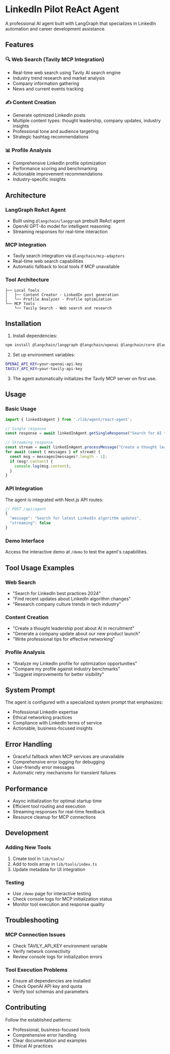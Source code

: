 # LinkedIn Pilot ReAct Agent

A professional AI agent built with LangGraph that specializes in LinkedIn automation and career development assistance.

## Features

### 🔍 Web Search (Tavily MCP Integration)
- Real-time web search using Tavily AI search engine
- Industry trend research and market analysis
- Company information gathering
- News and current events tracking

### ✍️ Content Creation
- Generate optimized LinkedIn posts
- Multiple content types: thought leadership, company updates, industry insights
- Professional tone and audience targeting
- Strategic hashtag recommendations

### 📊 Profile Analysis
- Comprehensive LinkedIn profile optimization
- Performance scoring and benchmarking
- Actionable improvement recommendations
- Industry-specific insights

## Architecture

### LangGraph ReAct Agent
- Built using `@langchain/langgraph` prebuilt ReAct agent
- OpenAI GPT-4o model for intelligent reasoning
- Streaming responses for real-time interaction

### MCP Integration
- Tavily search integration via `@langchain/mcp-adapters`
- Real-time web search capabilities
- Automatic fallback to local tools if MCP unavailable

### Tool Architecture
```
├── Local Tools
│   ├── Content Creator - LinkedIn post generation
│   └── Profile Analyzer - Profile optimization
└── MCP Tools
    └── Tavily Search - Web search and research
```

## Installation

1. Install dependencies:
```bash
npm install @langchain/langgraph @langchain/openai @langchain/core @langchain/mcp-adapters zod
```

2. Set up environment variables:
```bash
OPENAI_API_KEY=your-openai-api-key
TAVILY_API_KEY=your-tavily-api-key
```

3. The agent automatically initializes the Tavily MCP server on first use.

## Usage

### Basic Usage
```typescript
import { linkedInAgent } from './lib/agent/react-agent';

// Single response
const response = await linkedInAgent.getSingleResponse("Search for AI trends in LinkedIn marketing");

// Streaming response
const stream = await linkedInAgent.processMessage("Create a thought leadership post about remote work");
for await (const { messages } of stream) {
  const msg = messages[messages?.length - 1];
  if (msg?.content) {
    console.log(msg.content);
  }
}
```

### API Integration
The agent is integrated with Next.js API routes:

```typescript
// POST /api/agent
{
  "message": "Search for latest LinkedIn algorithm updates",
  "streaming": false
}
```

### Demo Interface
Access the interactive demo at `/demo` to test the agent's capabilities.

## Tool Usage Examples

### Web Search
- "Search for LinkedIn best practices 2024"
- "Find recent updates about LinkedIn algorithm changes"
- "Research company culture trends in tech industry"

### Content Creation
- "Create a thought leadership post about AI in recruitment"
- "Generate a company update about our new product launch"
- "Write professional tips for effective networking"

### Profile Analysis
- "Analyze my LinkedIn profile for optimization opportunities"
- "Compare my profile against industry benchmarks"
- "Suggest improvements for better visibility"

## System Prompt

The agent is configured with a specialized system prompt that emphasizes:
- Professional LinkedIn expertise
- Ethical networking practices
- Compliance with LinkedIn terms of service
- Actionable, business-focused insights

## Error Handling

- Graceful fallback when MCP services are unavailable
- Comprehensive error logging for debugging
- User-friendly error messages
- Automatic retry mechanisms for transient failures

## Performance

- Async initialization for optimal startup time
- Efficient tool routing and execution
- Streaming responses for real-time feedback
- Resource cleanup for MCP connections

## Development

### Adding New Tools
1. Create tool in `lib/tools/`
2. Add to tools array in `lib/tools/index.ts`
3. Update metadata for UI integration

### Testing
- Use `/demo` page for interactive testing
- Check console logs for MCP initialization status
- Monitor tool execution and response quality

## Troubleshooting

### MCP Connection Issues
- Check TAVILY_API_KEY environment variable
- Verify network connectivity
- Review console logs for initialization errors

### Tool Execution Problems
- Ensure all dependencies are installed
- Check OpenAI API key and quota
- Verify tool schemas and parameters

## Contributing

Follow the established patterns:
- Professional, business-focused tools
- Comprehensive error handling
- Clear documentation and examples
- Ethical AI practices
